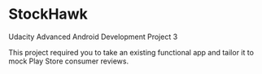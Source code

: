# StockHawk
Udacity Advanced Android Development Project 3

This project required you to take an existing functional app and tailor it to mock Play Store consumer reviews.
